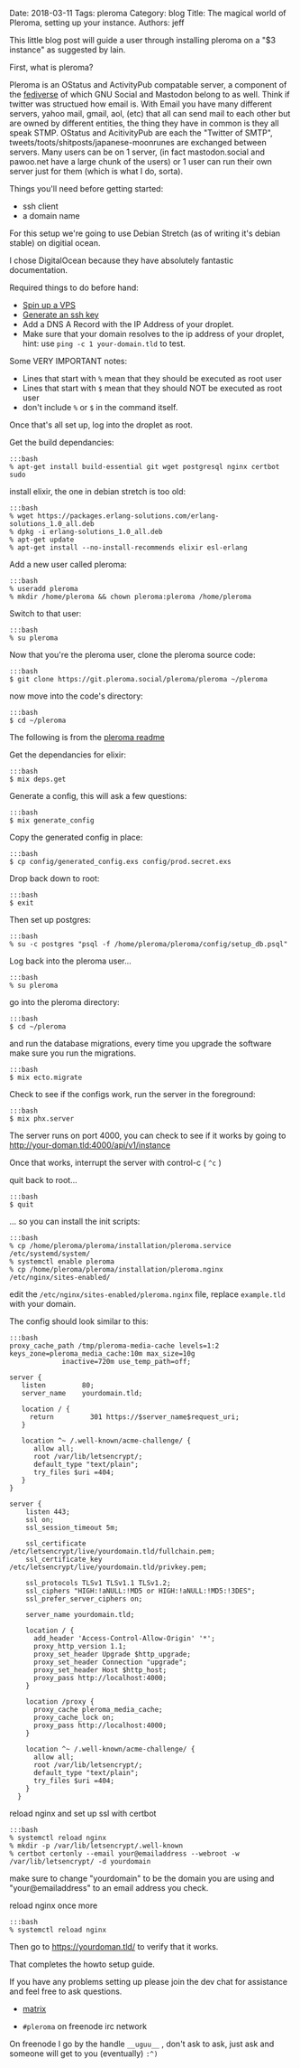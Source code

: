 Date: 2018-03-11
Tags: pleroma
Category: blog
Title: The magical world of Pleroma, setting up your instance.
Authors: jeff

This little blog post will guide a user through installing pleroma on a "$3 instance" as suggested by lain.

First, what is pleroma?

Pleroma is an OStatus and ActivityPub compatable server, a component of the [fediverse](https://robek.world/featured/what-is-gnu-social-and-is-mastodon-social-a-twitter-clone/) of which GNU Social and Mastodon belong to as well. Think if twitter was structued how email is. With Email you have many different servers, yahoo mail, gmail, aol, (etc) that all can send mail to each other but are owned by different entities, the thing they have in common is they all speak STMP. OStatus and AcitivityPub are each the "Twitter of SMTP", tweets/toots/shitposts/japanese-moonrunes are exchanged between servers. Many users can be on 1 server, (in fact mastodon.social and pawoo.net have a large chunk of the users) or 1 user can run their own server just for them (which is what I do, sorta).


Things you'll need before getting started:

* ssh client
* a domain name

For this setup we're going to use Debian Stretch (as of writing it's debian stable) on digitial ocean.

I chose DigitalOcean because they have absolutely fantastic documentation.

Required things to do before hand:

* [Spin up a VPS](https://www.digitalocean.com/community/tutorials/how-to-create-your-first-digitalocean-droplet)
* [Generate an ssh key](https://www.digitalocean.com/community/tutorials/how-to-use-ssh-keys-with-putty-on-digitalocean-droplets-windows-users)
* Add a DNS A Record with the IP Address of your droplet.
* Make sure that your domain resolves to the ip address of your droplet, hint: use `ping -c 1 your-domain.tld` to test.


Some VERY IMPORTANT notes:

* Lines that start with `%` mean that they should be executed as root user
* Lines that start with `$` mean that they should NOT be executed as root user
* don't include `%` or `$` in the command itself.

Once that's all set up, log into the droplet as root.

Get the build dependancies:

    :::bash
    % apt-get install build-essential git wget postgresql nginx certbot sudo
    
install elixir, the one in debian stretch is too old:

    :::bash
    % wget https://packages.erlang-solutions.com/erlang-solutions_1.0_all.deb
    % dpkg -i erlang-solutions_1.0_all.deb
    % apt-get update
    % apt-get install --no-install-recommends elixir esl-erlang
   

Add a new user called pleroma:

    :::bash
    % useradd pleroma
    % mkdir /home/pleroma && chown pleroma:pleroma /home/pleroma
    
Switch to that user:

    :::bash
    % su pleroma
    
Now that you're the pleroma user, clone the pleroma source code:

    :::bash
    $ git clone https://git.pleroma.social/pleroma/pleroma ~/pleroma
    
now move into the code's directory:

    :::bash
    $ cd ~/pleroma
    
The following is from the [pleroma readme](https://git.pleroma.social/pleroma/pleroma/blob/develop/README.md)

Get the dependancies for elixir:

    :::bash
    $ mix deps.get

Generate a config, this will ask a few questions:

    :::bash
    $ mix generate_config

Copy the generated config in place:

    :::bash
    $ cp config/generated_config.exs config/prod.secret.exs
    
Drop back down to root:

    :::bash
    $ exit

Then set up postgres:

    :::bash
    % su -c postgres "psql -f /home/pleroma/pleroma/config/setup_db.psql"

Log back into the pleroma user...

    :::bash
    % su pleroma
    
go into the pleroma directory:

    :::bash
    $ cd ~/pleroma
    
and run the database migrations, every time you upgrade the software make sure you run the migrations.

    :::bash
    $ mix ecto.migrate
    
Check to see if the configs work, run the server in the foreground:

    :::bash
    $ mix phx.server
    
The server runs on port 4000, you can check to see if it works by going to http://your-doman.tld:4000/api/v1/instance

Once that works, interrupt the server with control-c ( `^c` )

quit back to root...

    :::bash    
    $ quit

... so you can install the init scripts:

    :::bash
    % cp /home/pleroma/pleroma/installation/pleroma.service /etc/systemd/system/ 
    % systemctl enable pleroma
    % cp /home/pleroma/pleroma/installation/pleroma.nginx /etc/nginx/sites-enabled/

edit the `/etc/nginx/sites-enabled/pleroma.nginx` file, replace `example.tld` with your domain.

The config should look similar to this:

    :::bash
    proxy_cache_path /tmp/pleroma-media-cache levels=1:2 keys_zone=pleroma_media_cache:10m max_size=10g
                 inactive=720m use_temp_path=off;

    server {
       listen         80;
       server_name    yourdomain.tld;
       
       location / {
         return         301 https://$server_name$request_uri;
       }
       
       location ^~ /.well-known/acme-challenge/ {
          allow all;
          root /var/lib/letsencrypt/;
          default_type "text/plain";
          try_files $uri =404;
       }
    }

    server {
        listen 443;
        ssl on;
        ssl_session_timeout 5m;

        ssl_certificate           /etc/letsencrypt/live/yourdomain.tld/fullchain.pem;
        ssl_certificate_key       /etc/letsencrypt/live/yourdomain.tld/privkey.pem;

        ssl_protocols TLSv1 TLSv1.1 TLSv1.2;
        ssl_ciphers "HIGH:!aNULL:!MD5 or HIGH:!aNULL:!MD5:!3DES";
        ssl_prefer_server_ciphers on;
 
        server_name yourdomain.tld;

        location / {
          add_header 'Access-Control-Allow-Origin' '*';
          proxy_http_version 1.1;
          proxy_set_header Upgrade $http_upgrade;
          proxy_set_header Connection "upgrade";
          proxy_set_header Host $http_host;
          proxy_pass http://localhost:4000;
        }

        location /proxy {
          proxy_cache pleroma_media_cache;
          proxy_cache_lock on;
          proxy_pass http://localhost:4000;
        }

        location ^~ /.well-known/acme-challenge/ {
          allow all;
          root /var/lib/letsencrypt/;
          default_type "text/plain";
          try_files $uri =404;
        }
      }
      
reload nginx and set up ssl with certbot

    :::bash
    % systemctl reload nginx
    % mkdir -p /var/lib/letsencrypt/.well-known
    % certbot certonly --email your@emailaddress --webroot -w /var/lib/letsencrypt/ -d yourdomain

make sure to change "yourdomain" to be the domain you are using and "your@emailaddress" to an email address you check.

reload nginx once more

    :::bash
    % systemctl reload nginx
    
Then go to https://yourdoman.tld/ to verify that it works.

That completes the howto setup guide.

If you have any problems setting up please join the dev chat for assistance and feel free to ask questions.

* [matrix](https://matrix.heldscal.la/#/room/#freenode_#pleroma:matrix.org)

* `#pleroma` on freenode irc network

On freenode I go by the handle `__uguu__` , don't ask to ask, just ask and someone will get to you (eventually) `:^)`

    
   
